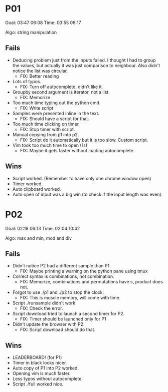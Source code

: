 # P01

Goal: 03:47 06:08
Time: 03:55 06:17

Algo: string manipulation

## Fails

- Deducing problem just from the inputs failed. I thought I had to group the values, but actually it was just comparison to neighbour. Also didn't notice the list was circular.
  - FIX: Better reading
- Lots of typos.
  - FIX: Turn off autocomplete, didn't like it.
- Groupby second argument is iterator, not a list.
  - FIX: Memorize
- Too much time typing out the python cmd.
  - FIX: Write script
- Samples were presented inline in the text.
  - FIX: Should have a script for that.
- Too much time clicking on timer.
  - FIX: Stop timer with script.
- Manual copying from p1 into p2.
  - FIX: Script do it automatically but it is too slow. Custom script.
- Vim took too much time to open (1s)
  - FIX: Maybe it gets faster without loading autocomplete.

## Wins

- Script worked. (Remember to have only one chrome window open)
- Timer worked.
- Auto clipboard worked.
- Auto open of input was a big win (to check if the input length was even).

# P02

Goal: 02:18 06:13
Time: 02:04 10:42

Algo: max and min, mod and div

## Fails

- Didn't notice P2 had a different sample than P1.
  - FIX: Maybe printing a warning on the python pane using tmux
- Correct syntax is combinations, not combination.
  - FIX: Memorize, combinations and permutations have s, product does not.
- Forgot to use ./p1 and ./p2 to stop the clock.
  - FIX: This is muscle memory, will come with time.
- Script ./runsample didn't work.
  - FIX: Check the error.
- Script download tried to launch a second timer for P2.
  - FIX: Timer should be launched only for P1
- Didn't update the browser with P2.
  - FIX: Script download should do that.

## Wins

- LEADERBOARD! (for P1)
- Timer in black looks nicer.
- Auto copy of P1 into P2 worked.
- Opening vim is much faster.
- Less typos without autocomplete.
- Script ./full worked nice.
